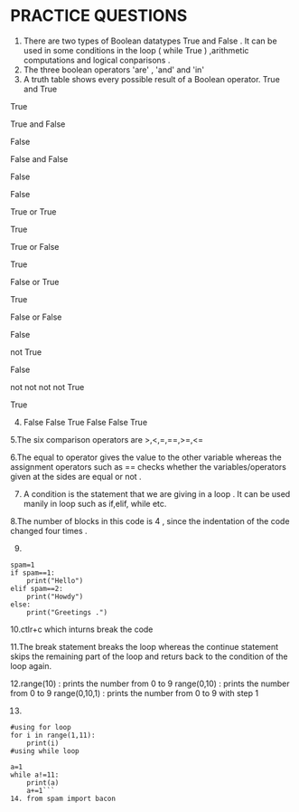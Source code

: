 # PRACTICE QUESTIONS


1. There are two types of Boolean datatypes True and False . It can be used in some conditions in the loop ( while True ) ,arithmetic computations and logical conparisons .
2. The three boolean operators 'are' , 'and' and  'in' 
3. A truth table shows every possible result of a Boolean operator.
True and True 

True

True and False 

False

False and False 

False

False

True or True

True

True or False

True

False or True

True

False or False

False

not True

False

not not not not True

True

4. False
False
True
False
False
True

5.The six comparison operators are >,<,=,==,>=,<=

6.The equal to operator gives the value to the other variable whereas the assignment operators such as == checks whether the variables/operators given at the sides are equal or not .

7. A condition is the statement that we are giving in a loop . It can be used manily in loop such as if,elif, while etc.

8.The number of blocks in this code is 4 , since the indentation of the code changed four times .

9.
``` 
spam=1
if spam==1:
    print("Hello")
elif spam==2:
    print("Howdy")
else:
    print("Greetings .")
```

10.ctlr+c which inturns break the code

11.The break statement breaks the loop whereas the continue statement skips the remaining part of the loop and returs back to the condition of the  loop again.

12.range(10) :  prints the number from 0 to 9
range(0,10) : prints the number from 0 to 9
range(0,10,1) : prints the number from 0 to 9 with step 1

13.
```
#using for loop
for i in range(1,11):
    print(i)
#using while loop

a=1
while a!=11:
    print(a)
    a+=1```
14. from spam import bacon
